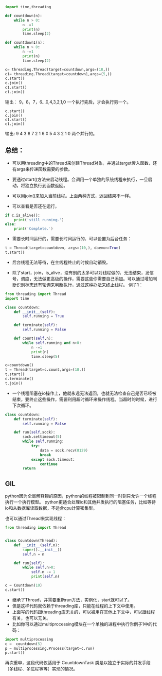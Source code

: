 

```python
import time,threading

def countdown(n):
    while n > 0:
        n -=1
        print(n)
        time.sleep(2)

def countdown1(n):
    while n > 0:
        n -=1
        print(n)
        time.sleep(2)

c= threading.Thread(target=countdown,args=(10,))
c1= threading.Thread(target=countdown1,args=(5,))
c.start()
c.join()
c1.start()
c1.join()

```
输出：
9，8，7，6...0,4,3,2,1,0
一个执行完后，才会执行另一个。

```pytyon
c.start()
c.join()
c1.start()
c1.join()
```
输出:
9 4 3 8 7 2 1 6 0 5 4 3 2 1 0
两个并行的。

## 总结：
* 可以用threading中的Thread来创建Thread对象，并通过target传入函数，还有args来传递函数需要的参数。

* 要通过start()方法来启动线程。会调用一个单独的系统线程来执行，一旦启动，将独立执行到函数返回。

* 可以用join()来加入当前线程。上面两种方式，返回结果不一样。

* 可以查看是否还在运行，
```python
if c.is_alive():
    print('still running.')
else:
    print('Complete.')
 ```

 * 需要长时间运行的，需要长时间运行的，可以设置为后台任务：
 ```python
 t = Thread(target=countdown, args=(10,), daemon=True)
t.start()
 ```
* 后台线程无法等待，在主线程终止的时候自动销毁。

* 除了start，join，is_alive，没有别的太多可以对线程做的，无法结束，发信号，调度，无法做更高级的操作，需要这些你需要自己添加。可以通过增加判断识别标志还有轮询来判断执行，通过这种办法来终止线程。
例子1：
```python
from threading import Thread
import time

class countdown:
    def __init__(self):
        self.running = True

    def terminate(self):
        self.running = False

    def count(self,n):
        while self.running and n>0:
            n -=1
            print(n)
            time.sleep(5)

c=countdown()
t = Thread(target=c.count,args=(10,))
t.start()
c.terminate()
t.join()
```

* 一个线程阻塞在io操作上，他就永远无法返回，也就无法检查自己是否已经被结束，要终止这些操作，需要利用超时循环来操作线程。当超时的时候，进行下次循环。

```python
class countdown:
    def terminate(self):
        self.running = False

    def run(self,sock):
        sock.settimeout(5)
        while self.running:
            try:
                data = sock.recv(8129)
                break
            except sock.timeout:
                continue
        return 
```

## GIL

python因为全局解释锁的原因，python的线程被限制到同一时刻只允许一个线程执行一个执行模型。
python更适合处理io和其他并发执行的阻塞任务，比如等待io和从数据库读取数据，不适合cpu计算密集型。

也可以通过Thread来实现线程：
```python
from threading import Thread


class Countdown(Thread):
    def __init__(self,n):
        super().__init__()
        self.n = n

    def run(self):
        while self.n>0:
            self.n -= 1
            print(self.n)

c = Countdown(10)
c.start()
```

* 继承了Thread，并需要重新run方法，实例化，start就可以了。
* 但是这样代码就依赖于threading库，只能在线程的上下文中使用。
* 上面写的代码跟threading库无关的，可以被用在其他上下文中，可以跟线程有关，也可以无关。
* 比如你可以通过multiprocessing模块在一个单独的进程中执行你例子1中的代码：
```python
import multiprocessing
c =  countdown(5)
p = multiprocessing.Process(target=c.run)
p.start()
```
再次重申，这段代码仅适用于 CountdownTask 类是以独立于实际的并发手段（多线程、多进程等等）实现的情况。






